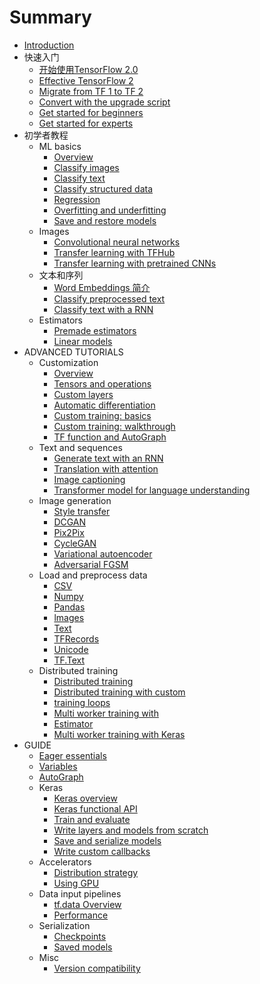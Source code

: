 # Summary

* [Introduction](README.md)
* 快速入门
    * [开始使用TensorFlow 2.0](getting_started.md)
    * [Effective TensorFlow 2]()
    * [Migrate from TF 1 to TF 2]()
    * [Convert with the upgrade script]()
    * [Get started for beginners]()
    * [Get started for experts]()
* 初学者教程
    * ML basics
        * [Overview]()
        * [Classify images]()
        * [Classify text]()
        * [Classify structured data]()
        * [Regression]()
        * [Overfitting and underfitting]()
        * [Save and restore models]()
    * Images
        * [Convolutional neural networks]()
        * [Transfer learning with TFHub]()
        * [Transfer learning with pretrained CNNs]()
    * 文本和序列
        * [Word Embeddings 简介](tutorials/text/word_embeddings.md)
        * [Classify preprocessed text]()
        * [Classify text with a RNN]()
    * Estimators
        * [Premade estimators]()
        * [Linear models]()
* ADVANCED TUTORIALS
    * Customization
        * [Overview]()
        * [Tensors and operations]()
        * [Custom layers]()
        * [Automatic differentiation]()
        * [Custom training: basics]()
        * [Custom training: walkthrough]()
        * [TF function and AutoGraph]()
    * Text and sequences
        * [Generate text with an RNN]()
        * [Translation with attention]()
        * [Image captioning]()
        * [Transformer model for language understanding]()
    * lmage generation
        * [Style transfer]()
        * [DCGAN]()
        * [Pix2Pix]()
        * [CycleGAN]()
        * [Variational autoencoder]()
        * [Adversarial FGSM]()
    * Load and preprocess data
        * [CSV]()
        * [Numpy]()
        * [Pandas]()
        * [lmages]()
        * [Text]()
        * [TFRecords]()
        * [Unicode]()
        * [TF.Text]()
    * Distributed training
        * [Distributed training]()
        * [Distributed training with custom]()
        * [training loops]()
        * [Multi worker training with]()
        * [Estimator]()
        * [Multi worker training with Keras]()
* GUIDE
    * [Eager essentials]()
    * [Variables]()
    * [AutoGraph]()
    * Keras
        * [Keras overview]()
        * [Keras functional API]()
        * [Train and evaluate]()
        * [Write layers and models from scratch]()
        * [Save and serialize models]()
        * [Write custom callbacks]()
    * Accelerators
        * [Distribution strategy]()
        * [Using GPU]()
    * Data input pipelines
        * [tf.data Overview]()
        * [Performance]()
    * Serialization
        * [Checkpoints]()
        * [Saved models]()
    * Misc
        * [Version compatibility]()
